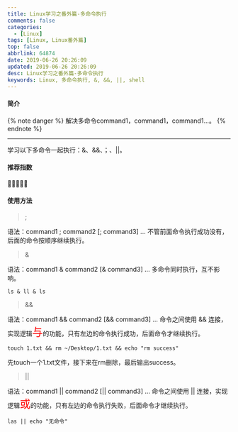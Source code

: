 ```yaml
---
title: Linux学习之番外篇-多命令执行
comments: false
categories:
  - [Linux]
tags: [Linux, Linux番外篇]
top: false
abbrlink: 64874
date: 2019-06-26 20:26:09
updated: 2019-06-26 20:26:09
desc: Linux学习之番外篇-多命令执行
keywords: Linux, 多命令执行, &, &&, ||, shell
---
```


#### 简介
{% note danger %}
解决多命令command1，command1，command1...。
{% endnote %}

<!--more-->
<hr />

学习以下多命令一起执行：&、&&、；、||。

#### 推荐指数
🌟🌟🌟🌟🌟

#### 使用方法

> ;

语法：command1 ; command2 \[; command3\] ...
不管前面命令执行成功没有，后面的命令按顺序继续执行。

> &

语法：command1 & command2 \[& command3\] ...
多命令同时执行，互不影响。
```
ls & ll & ls
```

> &&

语法：command1 && command2 \[&& command3\] ...
命令之间使用 && 连接，实现逻辑<font color="red" size=5>与</font>的功能，只有左边的命令执行成功，后面命令才继续执行。
```
touch 1.txt && rm ~/Desktop/1.txt && echo "rm success"
```
先touch一个1.txt文件，接下来在rm删除，最后输出success。


> ||

语法：command1 || command2 \[|| command3\] ...
命令之间使用 || 连接，实现逻辑<font color="red" size=5>或</font>的功能，只有左边的命令执行失败，后面命令才继续执行。
```
las || echo "无命令"
```
